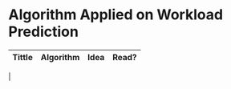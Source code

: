 # Algorithm Applied on Workload Prediction
|Tittle|Algorithm|Idea|Read?|
|-----|----------|----|-----|
|